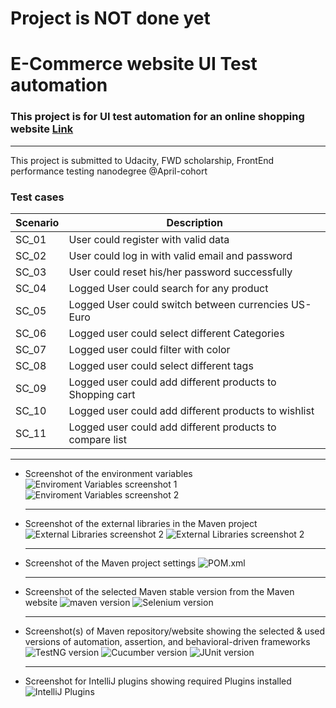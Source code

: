 # Project is NOT done yet
# E-Commerce website UI Test automation

### This project is for UI test automation for an online shopping website [Link](https://demo.nopcommerce.com/)
---
This project is submitted to Udacity, FWD scholarship, FrontEnd performance testing nanodegree @April-cohort

### Test cases
| Scenario | Description                                               |
|----------|-----------------------------------------------------------|
| SC_01    | User could register with valid data                       |
| SC_02    | User could log in with valid email and password           |
| SC_03    | User could reset his/her password successfully            |
| SC_04    | Logged User could search for any product                  |
| SC_05    | Logged User could switch between currencies US-Euro       |
| SC_06    | Logged user could select different Categories             |
| SC_07    | Logged user could filter with color                       |
| SC_08    | Logged user could select different tags                   |
| SC_09    | Logged user could add different products to Shopping cart |
| SC_10    | Logged user could add different products to wishlist      |
| SC_11    | Logged user could add different products to compare list  |


---
- Screenshot of the environment variables
  ![Enviroment Variables screenshot 1](Screenshots/enviroment%20variables%201.png)
  ![Enviroment Variables screenshot 2](Screenshots/enviroment%20variables%202.png)
  
  ---

- Screenshot of the external libraries in the Maven project
  ![External Libraries screenshot 2](Screenshots/external%20libraries%201.png)
  ![External Libraries screenshot 2](Screenshots/external%20libraries%202.png)

  ---

- Screenshot of the Maven project settings
  ![POM.xml](Screenshots/POM.xml.png)

  ---

- Screenshot of the selected Maven stable version from the Maven website
  ![maven version](Screenshots/maven%20version.png)
  ![Selenium version](Screenshots/selenium%20version.png)

  ---

- Screenshot(s) of Maven repository/website showing the selected & used versions of automation, assertion, and behavioral-driven frameworks
  ![TestNG version](Screenshots/testng%20version.png)
  ![Cucumber version](Screenshots/cucumber%20verision.png)
  ![JUnit version](Screenshots/cucumber%20juint%20version.png)

  ---

- Screenshot for IntelliJ plugins showing required Plugins installed
  ![IntelliJ Plugins](Screenshots/intelliJ%20plugins%20all.png)

